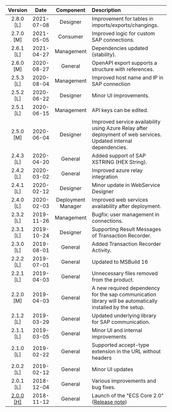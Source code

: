 |Version|Date    |Component   |Description|
|:-----:|:------:|:----------:|:----------|
|2.8.0 [L]|2021-07-08|Designer|Improvement for tables in imports/exports/changings.|
|2.7.0 [M]|2021-05-05|Consumer|Improved logic for custom SAP connections.|
|2.6.1 [L]|2021-04-27|Management|Dependencies updated (stability).|
|2.6.0 [M]|2020-08-27|General|OpenAPI export supports a structure with references.|
|2.5.3 [L]|2020-08-04|Management|Improved host name and IP in SAP connection|
|2.5.2 [L]|2020-06-22|Designer|Minor UI improvements.|
|2.5.1 [L]|2020-06-15|Management|API keys can be edited.|
|2.5.0 [M]|2020-06-04|Designer|Improved service availability using Azure Relay after deployment of web services. Updated internal dependencies.|
|2.4.3 [L]|2020-04-20|General|Added support of SAP XSTRING (HEX String).|
|2.4.2 [L]|2020-03-02|General|Improved azure relay integration|
|2.4.1 [L]|2020-02-12|Designer|Minor update in WebService Designer|
|2.4.0 [L]|2020-02-03|Deployment Manager|Improved web services availability after deployment.|
|2.3.2 [L]|2019-11-26|Management|Bugfix: user management in connections.|
|2.3.1 [L]|2019-10-24|Designer|Supporting Result Messages of Transaction Recorder.|
|2.3.0 [L]|2019-08-01|General|Added Transaction Recorder Activity.|
|2.2.2 [L]|2019-07-01|General|Updated to MSBuild 16|
|2.2.1 [L]|2019-04-03|General|Unnecessary files removed from the product.|
|2.2.0 [M]|2019-04-03|General|A new required dependency for the sap communication library will be automatically installed by the setup.|
|2.1.2 [L]|2019-03-29|General|Updated underlying library for SAP communication.|
|2.1.1 [L]|2019-03-05|General|Minor UI and internal improvements|
|2.1.0 [L]|2019-02-22|General|Supported accept-type extension in the URL without headers|
|2.0.2 [L]|2019-02-12|General|Minor UI updates|
|2.0.1 [L]|2018-12-04|General|Various improvements and bug fixes.|
|[2.0.0 [H]](https://kb.theobald-software.com/release-notes/ECSCore-2.0.0.html)|2018-11-12|General|Launch of the "ECS Core 2.0"([Release note](https://kb.theobald-software.com/release-notes/ECSCore-2.0.0.html))|
